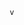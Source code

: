                   v
 
                                                                                                                                                                                                                      
    
